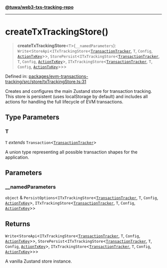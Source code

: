 [**@tuwa/web3-txs-tracking-repo**](../../../README.md)

***

# createTxTrackingStore()

> **createTxTrackingStore**\<`T`\>(`__namedParameters`): `Write`\<`StoreApi`\<`ITxTrackingStore`\<[`TransactionTracker`](../enumerations/TransactionTracker.md), `T`, `Config`, [`ActionTxKey`](../type-aliases/ActionTxKey.md)\>\>, `StorePersist`\<`ITxTrackingStore`\<[`TransactionTracker`](../enumerations/TransactionTracker.md), `T`, `Config`, [`ActionTxKey`](../type-aliases/ActionTxKey.md)\>, `ITxTrackingStore`\<[`TransactionTracker`](../enumerations/TransactionTracker.md), `T`, `Config`, [`ActionTxKey`](../type-aliases/ActionTxKey.md)\>\>\>

Defined in: [packages/evm-transactions-tracking/src/store/txTrackingStore.ts:31](https://github.com/TuwaIO/web3-transactions-tracking/blob/ef26e0214bae02134bca62097cf4b010e691f9d5/packages/evm-transactions-tracking/src/store/txTrackingStore.ts#L31)

Creates and configures the main Zustand store for transaction tracking.
This store is persistent (uses localStorage by default) and includes all actions
for handling the full lifecycle of EVM transactions.

## Type Parameters

### T

`T` *extends* `Transaction`\<[`TransactionTracker`](../enumerations/TransactionTracker.md)\>

A union type representing all possible transaction shapes for the application.

## Parameters

### \_\_namedParameters

`object` & `PersistOptions`\<`ITxTrackingStore`\<[`TransactionTracker`](../enumerations/TransactionTracker.md), `T`, `Config`, [`ActionTxKey`](../type-aliases/ActionTxKey.md)\>, `ITxTrackingStore`\<[`TransactionTracker`](../enumerations/TransactionTracker.md), `T`, `Config`, [`ActionTxKey`](../type-aliases/ActionTxKey.md)\>\>

## Returns

`Write`\<`StoreApi`\<`ITxTrackingStore`\<[`TransactionTracker`](../enumerations/TransactionTracker.md), `T`, `Config`, [`ActionTxKey`](../type-aliases/ActionTxKey.md)\>\>, `StorePersist`\<`ITxTrackingStore`\<[`TransactionTracker`](../enumerations/TransactionTracker.md), `T`, `Config`, [`ActionTxKey`](../type-aliases/ActionTxKey.md)\>, `ITxTrackingStore`\<[`TransactionTracker`](../enumerations/TransactionTracker.md), `T`, `Config`, [`ActionTxKey`](../type-aliases/ActionTxKey.md)\>\>\>

A vanilla Zustand store instance.
